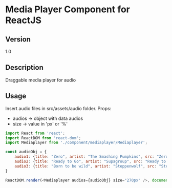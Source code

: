 # Media Player Component for ReactJS

## Version
1.0

## Description
Draggable media player for audio

## Usage
Insert audio files in src/assets/audio folder.
Props:
- audios -> object with data audios
- size -> value in 'px' or '%'

~~~javascript
import React from 'react';
import ReactDOM from 'react-dom';
import Mediaplayer from './component/mediaplayer/Mediaplayer';

const audioObj = {
    audio1: {title: "Zero", artist: "The Smashing Pumpkins", src: "Zero.mp3"},
    audio2: {title: "Ready to Go", artist: "Supagroup", src: "Ready to Go - Supagroup.mp3"},
    audio3: {title: "Born to be wild", artist: "Steppenwolf", src: "Steppenwolf - Born To Be Wild.mp3"}
}

ReactDOM.render(<Mediaplayer audios={audioObj} size="270px" />, document.getElementById('root'));
~~~